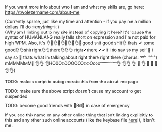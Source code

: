 If you want more info about who I am and what my skills are, go here: https://twolettername.com/about-me

(Currently sparse, just like my time and attention - if you pay me a million dollars I'll do _✨anything✨_.)
<br/>(Why am I linking out to my site instead of copying it here? It's 'cause the syntax of HUMANLANG really falls short on expression and I'm not paid for high WPM. Also, it's 👌👀👌👀👌👀👌👀👌👀 good shit go౦ԁ sHit👌 thats ✔ some good👌👌shit right👌👌there👌👌👌 right✔there ✔✔if i do ƽaү so my self 💯 i say so 💯 thats what im talking about right there right there (chorus: ʳᶦᵍʰᵗ ᵗʰᵉʳᵉ) mMMMMᎷМ💯 👌👌 👌НO0ОଠOOOOOОଠଠOoooᵒᵒᵒᵒᵒᵒᵒᵒᵒ👌 👌👌 👌 💯 👌 👀 👀 👀 👌👌)

TODO: make a script to autogenerate this from the about-me page

TODO: make sure the above script _doesn't_ cause my account to get suspended

TODO: become good friends with 💸Bill💸 in case of emergency

If you see this name on any other online thing that isn't linking explicitly to this and any other such online accounts (like the keybase file [here](https://gist.github.com/twolettername/b4703f5d22e89903f8c7de371c6a3db8)!), it isn't me.

<!---
twolettername/twolettername is a ✨ special ✨ repository because its `README.md` (this file) appears on your GitHub profile.
You can click the Preview link to take a look at your changes.
--->
